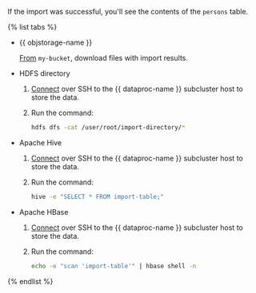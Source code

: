 If the import was successful, you'll see the contents of the `persons` table.

{% list tabs %}

* {{ objstorage-name }}

   [From](../../storage/operations/objects/download.md) `my-bucket`, download files with import results.

* HDFS directory

   1. [Connect](../../data-proc/operations/connect.md) over SSH to the {{ dataproc-name }} subcluster host to store the data.
   1. Run the command:

      ```bash
      hdfs dfs -cat /user/root/import-directory/*
      ```

* Apache Hive

   1. [Connect](../../data-proc/operations/connect.md) over SSH to the {{ dataproc-name }} subcluster host to store the data.
   1. Run the command:

      ```bash
      hive -e "SELECT * FROM import-table;"
      ```

* Apache HBase

   1. [Connect](../../data-proc/operations/connect.md) over SSH to the {{ dataproc-name }} subcluster host to store the data.
   1. Run the command:

      ```bash
      echo -e "scan 'import-table'" | hbase shell -n
      ```

{% endlist %}
